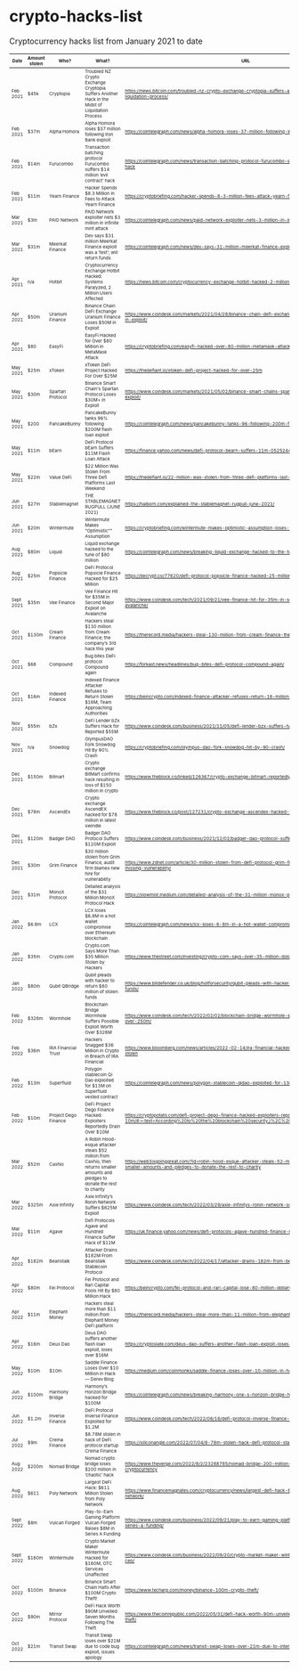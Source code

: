 # crypto-hacks-list

Cryptocurrency hacks list from January 2021 to date

<style scoped>
table {
  font-size: 8px;
}
</style>

| Date      | Amount stolen | Who?                 | What?                                                                                                                              | URL                                                                                                                                                                                     |                                                                                              |
|-----------|---------------|----------------------|------------------------------------------------------------------------------------------------------------------------------------|-----------------------------------------------------------------------------------------------------------------------------------------------------------------------------------------|----------------------------------------------------------------------------------------------|
| Feb 2021  | $45k          | Cryptopia            | Troubled NZ Crypto Exchange Cryptopia Suffers Another Hack in the Midst of Liquidation Process                                     | https://news.bitcoin.com/troubled-nz-crypto-exchange-cryptopia-suffers-another-hack-in-the-midst-of-liquidation-process/                                                                |                                                                                              |
| Feb 2021  | $37m          | Alpha Homora         | Alpha Homora loses $37 million following Iron Bank exploit                                                                         | https://cointelegraph.com/news/alpha-homora-loses-37-million-following-iron-bank-exploit                                                                                                |                                                                                              |
| Feb 2021  | $14m          | Furucombo            | Transaction batching protocol Furucombo suffers $14 million ‘evil contract’ hack                                                   | https://cointelegraph.com/news/transaction-batching-protocol-furucombo-suffers-14-million-evil-contract-hack                                                                            |                                                                                              |
| Feb 2021  | $11m          | Yearn Finance        | Hacker Spends $8.3 Million in Fees to Attack Yearn Finance                                                                         | https://cryptobriefing.com/hacker-spends-8-3-million-fees-attack-yearn-finance/                                                                                                         |                                                                                              |
| Mar 2021  | $3m           | PAID Network         | PAID Network exploiter nets $3 million in infinite mint attack                                                                     | https://cointelegraph.com/news/paid-network-exploiter-nets-3-million-in-infinite-mint-attack                                                                                            |                                                                                              |
| Mar 2021  | $31m          | Meerkat Finance      | Dev says $31 million Meerkat Finance exploit was a ‘test’; will return funds                                                       | https://cointelegraph.com/news/dev-says-31-million-meerkat-finance-exploit-was-a-test-will-return-funds                                                                                 |                                                                                              |
| Apr 2021  | n/a           | Hotbit               | Cryptocurrency Exchange Hotbit Hacked: Systems Paralyzed, 2 Million Users Affected                                                 | https://news.bitcoin.com/cryptocurrency-exchange-hotbit-hacked-2-million-users/                                                                                                         |                                                                                              |
| Apr 2021  | $50m          | Uranium Finance      | Binance Chain DeFi Exchange Uranium Finance Loses $50M in Exploit                                                                  | https://www.coindesk.com/markets/2021/04/28/binance-chain-defi-exchange-uranium-finance-loses-50m-in-exploit/                                                                           |                                                                                              |
| Apr 2021  | $80           | EasyFi               | EasyFi Hacked for Over $80 Million in MetaMask Attack                                                                              | https://cryptobriefing.com/easyfi-hacked-over-80-million-metamask-attack/                                                                                                               |                                                                                              |
| May 2021  | $25m          | xToken               | xToken DeFi Project Hacked For Over $25M                                                                                           | https://thedefiant.io/xtoken-defi-project-hacked-for-over-25m                                                                                                                           |                                                                                              |
| May 2021  | $30m          | Spartan Protocol     | Binance Smart Chain's Spartan Protocol Loses $30M+ in Exploit                                                                      | https://www.coindesk.com/markets/2021/05/02/binance-smart-chains-spartan-protocol-loses-30m-in-exploit/                                                                                 |                                                                                              |
| May 2021  | $200          | PancakeBunny         | PancakeBunny tanks 96% following $200M flash loan exploit                                                                          | https://cointelegraph.com/news/pancakebunny-tanks-96-following-200m-flash-loan-exploit                                                                                                  |                                                                                              |
| May 2021  | $11m          | bEarn                | DeFi Protocol bEarn Suffers $11M Flash Loan Attack                                                                                 | https://finance.yahoo.com/news/defi-protocol-bearn-suffers-11m-052524424.html                                                                                                           |                                                                                              |
| May 2021  | $22m          | Value DeFi           | $22 Million Was Stolen From Three Defi Platforms Last Weekend                                                                      | https://thedefiant.io/22-million-was-stolen-from-three-defi-platforms-last-weekend                                                                                                      |                                                                                              |
| Jun 2021  | $27m          | Stablemagnet         | THE STABLEMAGNET RUGPULL (JUNE 2021)                                                                                               | https://halborn.com/explained-the-stablemagnet-rugpull-june-2021/                                                                                                                       |                                                                                              |
| Jun 2021  | $20m          | Wintermute           | Wintermute Makes "Optimistic"" Assumption                                                                                          | https://cryptobriefing.com/wintermute-makes-optimistic-assumption-loses-20m-optimism-tokens/                                                                                            | https://cryptobriefing.com/wintermute-makes-optimistic-assumption-loses-20m-optimism-tokens/ |
| Aug 2021  | $80m          | Liquid               | Liquid exchange hacked to the tune of $80 million                                                                                  | https://cointelegraph.com/news/breaking-liquid-exchange-hacked-to-the-tune-of-80-million                                                                                                |                                                                                              |
| Aug 2021  | $25m          | Popsicle Finance     | DeFi Protocol Popsicle Finance Hacked for $25 Million                                                                              | https://decrypt.co/77620/defi-protocol-popsicle-finance-hacked-25-million                                                                                                               |                                                                                              |
| Sept 2021 | $35m          | Vee Finance          | Vee Finance Hit for $35M in Second Major Exploit on Avalanche                                                                      | https://www.coindesk.com/tech/2021/09/21/vee-finance-hit-for-35m-in-second-major-exploit-on-avalanche/                                                                                  |                                                                                              |
| Oct 2021  | $130m         | Cream Finance        | Hackers steal $130 million from Cream Finance; the company’s 3rd hack this year                                                    | https://therecord.media/hackers-steal-130-million-from-cream-finance-the-companys-3rd-hack-this-year/                                                                                   |                                                                                              |
| Oct 2021  | $68           | Compound             | Bug bites DeFi protocol Compound again                                                                                             | https://forkast.news/headlines/bug-bites-defi-protocol-compound-again/                                                                                                                  |                                                                                              |
| Oct 2021  | $16m          | Indexed Finance      | Indexed Finance Attacker Refuses to Return Stolen $16M, Team Approaching Authorities                                               | https://beincrypto.com/indexed-finance-attacker-refuses-return-16-million-authorities/                                                                                                  |                                                                                              |
| Nov 2021  | $55m          | bZx                  | DeFi Lender bZx Suffers Hack for Reported $55M                                                                                     | https://www.coindesk.com/business/2021/11/05/defi-lender-bzx-suffers-hack-for-reported-55m/                                                                                             |                                                                                              |
| Nov 2021  | n/a           | Snowdog              | OlympusDAO Fork Snowdog Hit By 90% Crash                                                                                           | https://cryptobriefing.com/olympus-dao-fork-snowdog-hit-by-90-crash/                                                                                                                    |                                                                                              |
| Dec 2021  | $150m         | Bitmart              | Crypto exchange BitMart confirms hack resulting in loss of $150 million in crypto                                                  | https://www.theblock.co/linked/126367/crypto-exchange-bitmart-reportedly-hacked-for-100-million                                                                                         |                                                                                              |
| Dec 2021  | $78m          | AscendEx             | Crypto exchange AscendEX hacked for $78 million in latest swindle                                                                  | https://www.theblock.co/post/127231/crypto-exchange-ascendex-hacked-for-78-million-in-latest-swindle                                                                                    |                                                                                              |
| Dec 2021  | $120m         | Badger DAO           | Badger DAO Protocol Suffers $120M Exploit                                                                                          | https://www.coindesk.com/business/2021/12/02/badger-dao-protocol-suffers-10m-exploit/                                                                                                   |                                                                                              |
| Dec 2021  | $30m          | Grim Finance         | $30 million stolen from Grim Finance, audit firm blames new hire for vulnerability                                                 | https://www.zdnet.com/article/30-million-stolen-from-defi-protocol-grim-finance-audit-firm-apologizes-for-missing-vulnerability/                                                        |                                                                                              |
| Dec 2021  | $31m          | MonoX Protocol       | Detailed analysis of the $31 Million MonoX Protocol Hack                                                                           | https://slowmist.medium.com/detailed-analysis-of-the-31-million-monox-protocol-hack-574d8c44a9c8                                                                                        |                                                                                              |
| Jan 2022  | $6.8m         | LCX                  | LCX loses $6.8M in a hot wallet compromise over Ethereum blockchain                                                                | https://cointelegraph.com/news/lcx-loses-6-8m-in-a-hot-wallet-compromise-over-ethereum-blockchain                                                                                       |                                                                                              |
| Jan 2022  | $35m          | Crypto.com           | Crypto.com Says More Than $35 Million Stolen by Hackers                                                                            | https://www.thestreet.com/investing/crypto-com-says-over-35-million-dollars-stolen-by-hackers                                                                                           |                                                                                              |
| Jan 2022  | $80m          | Qubit QBridge        | Qubit pleads with hacker to return $80 million of stolen funds                                                                     | https://www.bitdefender.co.uk/blog/hotforsecurity/qubit-pleads-with-hacker-to-return-80-million-of-stolen-funds/                                                                        |                                                                                              |
| Feb 2022  | $326m         | Wormhole             | Blockchain Bridge Wormhole Suffers Possible Exploit Worth Over $326M                                                               | https://www.coindesk.com/tech/2022/02/02/blockchain-bridge-wormhole-suffers-possible-exploit-worth-over-250m/                                                                           |                                                                                              |
| Feb 2022  | $36m          | IRA Financial Trust  | Hackers Snagged $36 Million in Crypto in Breach of IRA Financial                                                                   | https://www.bloomberg.com/news/articles/2022-02-14/ira-financial-hacked-36-million-in-cryptocurrency-stolen                                                                             |                                                                                              |
| Feb 2022  | $13m          | Superfluid           | Polygon stablecoin Qi Dao exploited for $13M on Superfluid vested contract                                                         | https://cointelegraph.com/news/polygon-stablecoin-qidao-exploited-for-13m-on-superfluid-vested-contract                                                                                 |                                                                                              |
| Feb 2022  | $10m          | Project Dego Finance | DeFi Project Dego Finance Hacked: Exploiters Reportedly Drain Over $10M                                                            | https://cryptopotato.com/defi-project-dego-finance-hacked-exploiters-reportedly-drain-over-10m/#:~:text=According%20to%20the%20blockchain%20security,)%2C%20Ethereum%2C%20and%20Cronos. |                                                                                              |
| Mar 2022  | $52m          | Cashio               | A Robin Hood-esque attacker steals $52 million from Cashio, then returns smaller amounts and pledges to donate the rest to charity | https://web3isgoinggreat.com/?id=robin-hood-esque-attacker-steals-52-million-from-cashio-then-returns-smaller-amounts-and-pledges-to-donate-the-rest-to-charity                         |                                                                                              |
| Mar 2022  | $325m         | Axie Infinity        | Axie Infinity’s Ronin Network Suffers $625M Exploit                                                                                | https://www.coindesk.com/tech/2022/03/29/axie-infinitys-ronin-network-suffers-625m-exploit/                                                                                             |                                                                                              |
| Mar 2022  | $11m          | Agave                | Defi Protocols Agave and Hundred Finance Suffer Hack of $11M                                                                       | https://uk.finance.yahoo.com/news/defi-protocols-agave-hundred-finance-082932767.html                                                                                                   |                                                                                              |
| Apr 2022  | $182m         | Beanstalk            | Attacker Drains $182M From Beanstalk Stablecoin Protocol                                                                           | https://www.coindesk.com/tech/2022/04/17/attacker-drains-182m-from-beanstalk-stablecoin-protocol/                                                                                       |                                                                                              |
| Apr 2022  | $80m          | Fei Protocol         | Fei Protocol and Rari Capital Pools Hit By $80 Million Hack                                                                        | https://beincrypto.com/fei-protocol-and-rari-capital-lose-80-million-dollars-in-pool-hack/                                                                                              |                                                                                              |
| Apr 2022  | $11m          | Elephant Money       | Hackers steal more than $11 million from Elephant Money DeFi platform                                                              | https://therecord.media/hackers-steal-more-than-11-million-from-elephant-money-defi-platform/                                                                                           |                                                                                              |
| Apr 2022  | $16m          | Deus Dao             | Deus DAO suffers another flash loan exploit, loses over $16M                                                                       | https://cryptoslate.com/deus-dao-suffers-another-flash-loan-exploit-loses-over-16m/                                                                                                     |                                                                                              |
| May 2022  | $10m          | $10m                 | Saddle Finance Loses Over $10 Million in Hack — Derev Blog                                                                         | https://medium.com/coinmonks/saddle-finance-loses-over-10-million-in-hack-derev-blog-2ba4b5d66527                                                                                       |                                                                                              |
| Jun 2022  | $100m         | Harmony Bridge       | Harmony’s Horizon Bridge hacked for $100M                                                                                          | https://cointelegraph.com/news/breaking-harmony-one-s-horizon-bridge-hacked-for-100m                                                                                                    |                                                                                              |
| Jun 2022  | $1.2m         | Inverse Finance      | DeFi Protocol Inverse Finance Exploited for $1.2M                                                                                  | https://www.coindesk.com/tech/2022/06/16/defi-protocol-inverse-finance-exploited-for-12m/                                                                                               |                                                                                              |
| Jul 2022  | $9m           | Crema Finance        | $8.78M stolen in hack of DeFi protocol startup Crema Finance                                                                       | https://siliconangle.com/2022/07/04/8-78m-stolen-hack-defi-protocol-startup-crema-finance/                                                                                              |                                                                                              |
| Aug 2022  | $200m         | Nomad Bridge         | Nomad crypto bridge loses $200 million in ‘chaotic’ hack                                                                           | https://www.theverge.com/2022/8/2/23288785/nomad-bridge-200-million-chaotic-hack-smart-contract-cryptocurrency                                                                          |                                                                                              |
| Aug 2022  | $611          | Poly Network         | Largest DeFi Hack: $611 Million Stolen from Poly Network                                                                           | https://www.financemagnates.com/cryptocurrency/news/largest-defi-hack-611-million-stolen-from-poly-network/                                                                             |                                                                                              |
| Sept 2022 | $8m           | Vulcan Forged        | Play-to-Earn Gaming Platform Vulcan Forged Raises $8M in Series A Funding                                                          | https://www.coindesk.com/business/2022/09/21/play-to-earn-gaming-platform-vulcan-forged-raises-8m-in-series-a-funding/                                                                  |                                                                                              |
| Sept 2022 | $160m         | Wintermute           | Crypto Market Maker Wintermute Hacked for $160M, OTC Services Unaffected                                                           | https://www.coindesk.com/business/2022/09/20/crypto-market-maker-wintermute-hacked-for-160m-says-ceo/                                                                                   |                                                                                              |
| Oct 2022  | $100m         | Binance              | Binance Smart Chain Halts After $100M Crypto Theft!                                                                                | https://www.techarp.com/money/binance-100m-crypto-theft/                                                                                                                                |                                                                                              |
| Oct 2022  | $90m          | Mirror Protocol      | DeFi Hack Worth $90M Unveiled Seven Months Following The Theft                                                                     | https://www.thecoinrepublic.com/2022/05/31/defi-hack-worth-90m-unveiled-seven-months-following-the-theft/                                                                               |                                                                                              |
| Oct 2022  | $21m          | Transit Swap         | Transit Swap loses over $21M due to code bug exploit, issues apology                                                               | https://cointelegraph.com/news/transit-swap-loses-over-21m-due-to-internal-bug-hack-issues-apology                                                                                      |                                                                                              |
